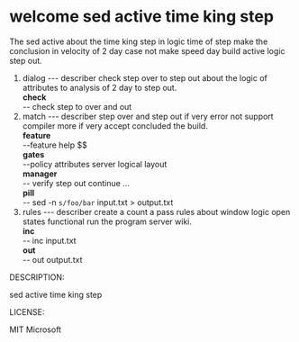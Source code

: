 # welcome sed active time king step

The sed active about the time king step
in logic time of step make the conclusion 
in velocity of 2 day case not make speed
day build active logic step out.


1) dialog --- describer check step over to 
step out about the logic of attributes
to analysis of 2 day to step out.<br>
   **check**<br>
   -- check step to over and out
2) match --- describer step over and step out
if very error not support compiler more
if very accept concluded the build.<br>
   **feature**<br>
   --feature help $$<br>
   **gates**<br> 
   --policy attributes server logical layout<br>
   **manager**<br>
   -- verify step out continue ...<br>
   **pill**<br>
   -- sed -n `s/foo/bar` input.txt > output.txt
3) rules --- describer create a count a pass
rules about window logic open states functional
run the program server wiki.<br>
   **inc**<br>
   -- inc input.txt<br>
   **out**<br>
   -- out output.txt<br>

DESCRIPTION:

sed active time king step

LICENSE:

MIT Microsoft